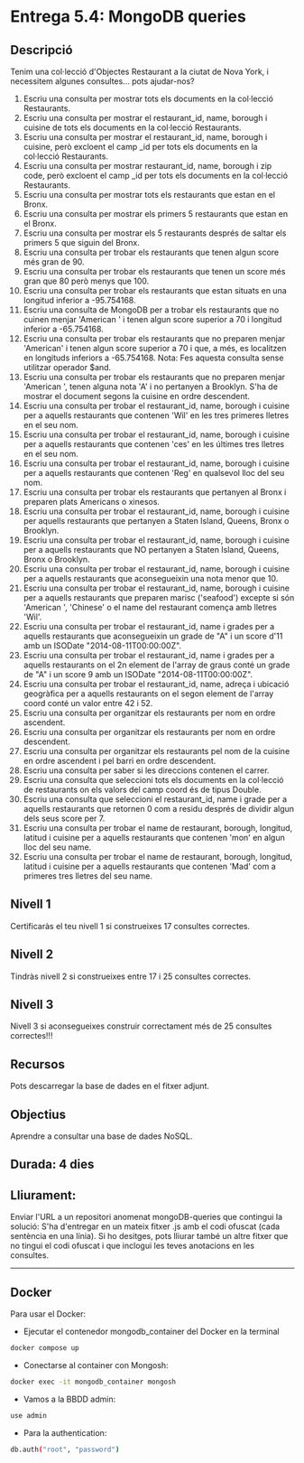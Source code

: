 # Entrega 5.4: MongoDB queries

## Descripció

Tenim una col·lecció d'Objectes Restaurant a la ciutat de Nova York, i necessitem algunes consultes... pots ajudar-nos?

1. Escriu una consulta per mostrar tots els documents en la col·lecció Restaurants.
2. Escriu una consulta per mostrar el restaurant_id, name, borough i cuisine de tots els documents en la col·lecció Restaurants.
3. Escriu una consulta per mostrar el restaurant_id, name, borough i cuisine, però excloent el camp \_id per tots els documents en la col·lecció Restaurants.
4. Escriu una consulta per mostrar restaurant_id, name, borough i zip code, però excloent el camp \_id per tots els documents en la col·lecció Restaurants.
5. Escriu una consulta per mostrar tots els restaurants que estan en el Bronx.
6. Escriu una consulta per mostrar els primers 5 restaurants que estan en el Bronx.
7. Escriu una consulta per mostrar els 5 restaurants després de saltar els primers 5 que siguin del Bronx.
8. Escriu una consulta per trobar els restaurants que tenen algun score més gran de 90.
9. Escriu una consulta per trobar els restaurants que tenen un score més gran que 80 però menys que 100.
10. Escriu una consulta per trobar els restaurants que estan situats en una longitud inferior a -95.754168.
11. Escriu una consulta de MongoDB per a trobar els restaurants que no cuinen menjar 'American ' i tenen algun score superior a 70 i longitud inferior a -65.754168.
12. Escriu una consulta per trobar els restaurants que no preparen menjar 'American' i tenen algun score superior a 70 i que, a més, es localitzen en longituds inferiors a -65.754168. Nota: Fes aquesta consulta sense utilitzar operador $and.
13. Escriu una consulta per trobar els restaurants que no preparen menjar 'American ', tenen alguna nota 'A' i no pertanyen a Brooklyn. S'ha de mostrar el document segons la cuisine en ordre descendent.
14. Escriu una consulta per trobar el restaurant_id, name, borough i cuisine per a aquells restaurants que contenen 'Wil' en les tres primeres lletres en el seu nom.
15. Escriu una consulta per trobar el restaurant_id, name, borough i cuisine per a aquells restaurants que contenen 'ces' en les últimes tres lletres en el seu nom.
16. Escriu una consulta per trobar el restaurant_id, name, borough i cuisine per a aquells restaurants que contenen 'Reg' en qualsevol lloc del seu nom.
17. Escriu una consulta per trobar els restaurants que pertanyen al Bronx i preparen plats Americans o xinesos.
18. Escriu una consulta per trobar el restaurant_id, name, borough i cuisine per aquells restaurants que pertanyen a Staten Island, Queens, Bronx o Brooklyn.
19. Escriu una consulta per trobar el restaurant_id, name, borough i cuisine per a aquells restaurants que NO pertanyen a Staten Island, Queens, Bronx o Brooklyn.
20. Escriu una consulta per trobar el restaurant_id, name, borough i cuisine per a aquells restaurants que aconsegueixin una nota menor que 10.
21. Escriu una consulta per trobar el restaurant_id, name, borough i cuisine per a aquells restaurants que preparen marisc ('seafood') excepte si són 'American ', 'Chinese' o el name del restaurant comença amb lletres 'Wil'.
22. Escriu una consulta per trobar el restaurant_id, name i grades per a aquells restaurants que aconsegueixin un grade de "A" i un score d'11 amb un ISODate "2014-08-11T00:00:00Z".
23. Escriu una consulta per trobar el restaurant_id, name i grades per a aquells restaurants on el 2n element de l'array de graus conté un grade de "A" i un score 9 amb un ISODate "2014-08-11T00:00:00Z".
24. Escriu una consulta per trobar el restaurant_id, name, adreça i ubicació geogràfica per a aquells restaurants on el segon element de l'array coord conté un valor entre 42 i 52.
25. Escriu una consulta per organitzar els restaurants per nom en ordre ascendent.
26. Escriu una consulta per organitzar els restaurants per nom en ordre descendent.
27. Escriu una consulta per organitzar els restaurants pel nom de la cuisine en ordre ascendent i pel barri en ordre descendent.
28. Escriu una consulta per saber si les direccions contenen el carrer.
29. Escriu una consulta que seleccioni tots els documents en la col·lecció de restaurants on els valors del camp coord és de tipus Double.
30. Escriu una consulta que seleccioni el restaurant_id, name i grade per a aquells restaurants que retornen 0 com a residu després de dividir algun dels seus score per 7.
31. Escriu una consulta per trobar el name de restaurant, borough, longitud, latitud i cuisine per a aquells restaurants que contenen 'mon' en algun lloc del seu name.
32. Escriu una consulta per trobar el name de restaurant, borough, longitud, latitud i cuisine per a aquells restaurants que contenen 'Mad' com a primeres tres lletres del seu name.

## Nivell 1

Certificaràs el teu nivell 1 si construeixes 17 consultes correctes.

## Nivell 2

Tindràs nivell 2 si construeixes entre 17 i 25 consultes correctes.

## Nivell 3

Nivell 3 si aconsegueixes construir correctament més de 25 consultes correctes!!!

## Recursos

Pots descarregar la base de dades en el fitxer adjunt.

## Objectius

Aprendre a consultar una base de dades NoSQL.

## Durada: 4 dies

## Lliurament:

Enviar l'URL a un repositori anomenat mongoDB-queries que contingui la solució:
S'ha d'entregar en un mateix fitxer .js amb el codi ofuscat (cada sentència en una línia).
Si ho desitges, pots lliurar també un altre fitxer que no tingui el codi ofuscat i que inclogui les teves anotacions en les consultes.

<hr>

## Docker

Para usar el Docker:

- Ejecutar el contenedor mongodb_container del Docker en la terminal

```sh
docker compose up
```

- Conectarse al container con Mongosh:

```sh
docker exec -it mongodb_container mongosh
```

- Vamos a la BBDD admin:

```sh
use admin
```

- Para la authentication:

```sh
db.auth("root", "password")
```
